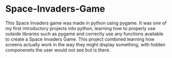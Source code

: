# Space-Invaders-Game
This Space Invaders game was made in python using pygame. It was one of my first introductory projects into python, learning how to properly use outside libraries such as pygame and correctly use any functions available to create a Space Invaders Game. This project combined learning how screens actually work in the way they might display something, with hidden componenets the user would not see but is there. 
 
